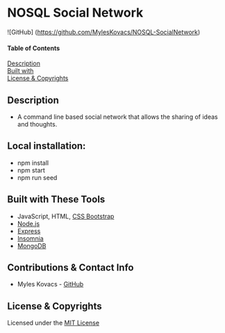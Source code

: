# NOSQL Social Network
![GitHub] (https://github.com/MylesKovacs/NOSQL-SocialNetwork) 

#### Table of Contents  
[Description](#description)<br>
[Built with](#built-with-these-tools)<br>
[License & Copyrights](#license--copyrights)<br>

## Description
* A command line based social network that allows the sharing of ideas and thoughts.

## Local installation:
* npm install
* npm start
* npm run seed

## Built with These Tools
* JavaScript, HTML, [CSS Bootstrap](https://getbootstrap.com/)
* [Node.js](https://nodejs.org/en/)
* [Express](https://www.npmjs.com/package/express)
* [Insomnia](https://insomnia.rest/)
* [MongoDB](https://www.mongodb.com/2)
## Contributions & Contact Info
* Myles Kovacs - [GitHub](https://github.com/MylesKovacs)

## License & Copyrights
Licensed under the [MIT License]('./LICENSE')
